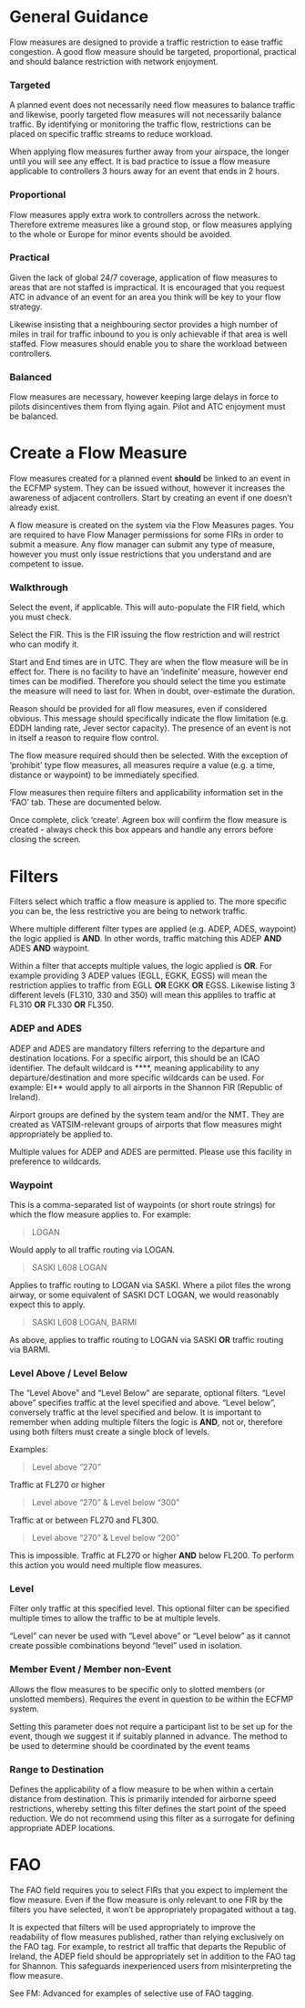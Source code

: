 # General Guidance
Flow measures are designed to provide a traffic restriction to ease traffic congestion. A good flow measure should be targeted, proportional, practical and should balance restriction with network enjoyment.

### Targeted

A planned event does not necessarily need flow measures to balance traffic and likewise, poorly targeted flow measures will not necessarily balance traffic. By identifying or monitoring the traffic flow, restrictions can be placed on specific traffic streams to reduce workload.

When applying flow measures further away from your airspace, the longer until you will see any effect. It is bad practice to issue a flow measure applicable to controllers 3 hours away for an event that ends in 2 hours.

### Proportional

Flow measures apply extra work to controllers across the network. Therefore extreme measures like a ground stop, or flow measures applying to the whole or Europe for minor events should be avoided.

### Practical

Given the lack of global  24/7 coverage, application of flow measures to areas that are not staffed is impractical. It is encouraged that you request ATC in advance of an event for an area you think will be key to your flow strategy.

Likewise insisting that a neighbouring sector provides a high number of miles in trail for traffic inbound to you is only achievable if that area is well staffed. Flow measures should enable you to share the workload between controllers.

### Balanced

Flow measures are necessary, however keeping large delays in force to pilots disincentives them from flying again. Pilot and ATC enjoyment must be balanced.

# Create a Flow Measure

Flow measures created for a planned event **should** be linked to an event in the ECFMP system. They can be issued without, however it increases the awareness of adjacent controllers. Start by creating an event if one doesn’t already exist.

A flow measure is created on the system via the Flow Measures pages. You are required to have Flow Manager permissions for some FIRs in order to submit a measure. Any flow manager can submit any type of measure, however you must only issue restrictions that you understand and are competent to issue.

### Walkthrough
Select the event, if applicable. This will auto-populate the FIR field, which you must check.

Select the FIR. This is the FIR issuing the flow restriction and will restrict who can modify it. 

Start and End times are in UTC. They are when the flow measure will be in effect for. There is no facility to have an ‘indefinite’ measure, however end times can be modified. Therefore you should select the time you estimate the measure will need to last for. When in doubt, over-estimate the duration.

Reason should be provided for all flow measures, even if considered obvious. This message should specifically indicate the flow limitation (e.g. EDDH landing rate, Jever sector capacity). The presence of an event is not in itself a reason to require flow control.

The flow measure required should then be selected. With the exception of ‘prohibit’ type flow measures, all measures require a value (e.g. a time, distance or waypoint) to be immediately specified.

Flow measures then require filters and applicability information set in the ‘FAO’ tab. These are documented below.

Once complete, click ‘create’. Agreen box will confirm the flow measure is created - always check this box appears and handle any errors before closing the screen.


# Filters

Filters select which traffic a flow measure is applied to. The more specific you can be, the less restrictive you are being to network traffic. 

Where multiple different filter types are applied (e.g. ADEP, ADES, waypoint) the logic applied is **AND**. In other words, traffic matching this ADEP **AND** ADES **AND** waypoint.

Within a filter that accepts multiple values, the logic applied is  **OR**. For example providing 3 ADEP values (EGLL, EGKK, EGSS) will mean the restriction applies to traffic from EGLL  **OR** EGKK  **OR** EGSS. Likewise listing 3 different levels (FL310, 330 and 350) will mean this appliles to traffic at FL310 **OR**  FL330 **OR** FL350.



### ADEP and ADES
ADEP and ADES are mandatory filters referring to the departure and destination locations. For a specific airport, this should be an ICAO identifier. The default wildcard is \*\*\*\*, meaning applicability to any departure/destination and more specific wildcards can be used. For example: EI\*\* would apply to all airports in the Shannon FIR (Republic of Ireland). 

Airport groups are defined by the system team and/or the NMT. They are created as VATSIM-relevant groups of airports that flow measures might appropriately be applied to. 

Multiple values for ADEP and ADES are permitted. Please use this facility in preference to wildcards.

### Waypoint
This is a comma-separated list of waypoints (or short route strings) for which the flow measure applies to. For example:

> LOGAN

Would apply to all traffic routing via LOGAN.

> SASKI L608 LOGAN

Applies to traffic routing to LOGAN via SASKI. Where a pilot files the wrong airway, or some equivalent of SASKI DCT LOGAN, we would reasonably expect this to apply.

> SASKI L608 LOGAN, BARMI

As above, applies to traffic routing to LOGAN via SASKI **OR** traffic routing via BARMI.

### Level Above / Level Below

The “Level Above” and “Level Below” are separate, optional filters. “Level above” specifies traffic at the level specified and above. “Level below”, conversely traffic at the level specified and below. It is important to remember when adding multiple filters the logic is **AND**, not or, therefore using both filters must create a single block of levels.

Examples:

> Level above “270”

Traffic at FL270 or higher

> Level above “270” & Level below “300”

Traffic at or between FL270 and FL300.

> Level above “270” & Level below “200”

This is impossible. Traffic at FL270 or higher **AND** below FL200. To perform this action you would need multiple flow measures.

### Level

Filter only traffic at this specified level. This optional filter can be specified multiple times to allow the traffic to be at multiple levels.

“Level” can never be used with “Level above” or “Level below” as it cannot create possible combinations beyond “level” used in isolation.


### Member Event / Member non-Event

Allows the flow measures to be specific only to slotted members (or unslotted members). Requires the event in question to be within the ECFMP system.

Setting this parameter does not require a participant list to be set up for the event, though we suggest it if suitably planned in advance. The method to be used to determine should be coordinated by the event teams

### Range to Destination

Defines the applicability of a flow measure to be when within a certain distance from destination. This is primarily intended for airborne speed restrictions, whereby setting this filter defines the start point of the speed reduction. We do not recommend using this filter as a surrogate for defining appropriate ADEP locations.


# FAO
The FAO field requires you to select FIRs that you expect to implement the flow measure. Even if the flow measure is only relevant to one FIR by the filters you have selected, it won’t be appropriately propagated without a tag.

It is expected that filters will be used appropriately to improve the readability of flow measures published, rather than relying exclusively on the FAO tag. For example, to restrict all traffic that departs the Republic of Ireland, the ADEP field should be appropriately set in addition to the FAO tag for Shannon. This safeguards inexperienced users from misinterpreting the flow measure.

See FM: Advanced for examples of selective use of FAO tagging.
